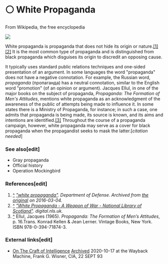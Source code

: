 # ⚪ White Propaganda

From Wikipedia, the free encyclopedia

![](https://upload.wikimedia.org/wikipedia/commons/thumb/c/c3/Das\_Deutsche\_Wei%C3%9Fbuch\_1914\_Aug\_03.png/170px-Das\_Deutsche\_Wei%C3%9Fbuch\_1914\_Aug\_03.png)

White propaganda is propaganda that does not hide its origin or nature.[\[1\]](broken-reference)[\[2\]](broken-reference) It is the most common type of propaganda and is distinguished from black propaganda which disguises its origin to discredit an opposing cause.

It typically uses standard public relations techniques and one-sided presentation of an argument. In some languages the word "propaganda" does not have a negative connotation. For example, the Russian word, _propaganda_ (пропаганда) has a neutral connotation, similar to the English word "promotion" (of an opinion or argument). Jacques Ellul, in one of the major books on the subject of propaganda, _Propaganda: The Formation of Men's Attitudes_, mentions white propaganda as an acknowledgment of the awareness of the public of attempts being made to influence it. In some states there is a Ministry of Propaganda, for instance; in such a case, one admits that propaganda is being made, its source is known, and its aims and intentions are identified.[\[3\]](broken-reference) Throughout the course of a propaganda campaign, however, white propaganda may serve as a cover for black propaganda when the propagandist seeks to mask the latter.\[_citation needed_]

### See also\[edit]

* Gray propaganda
* Official history
* Operation Mockingbird

### References\[edit]

1. [^](broken-reference) [_"white propaganda"_](https://web.archive.org/web/20160304055343/http://usmilitary.about.com/od/glossarytermsw/g/w6811.htm)_. Department of Defense. Archived from_ [_the original_](http://usmilitary.about.com/od/glossarytermsw/g/w6811.htm) _on 2016-03-04._
2. [^](broken-reference) [_"White Propaganda - A Weapon of War - National Library of Scotland"_](https://digital.nls.uk/propaganda/white/index.html)_. digital.nls.uk._
3. [^](broken-reference) Ellul, Jacques (1965). _Propaganda: The Formation of Men’s Attitudes_, p. 16.Trans. Konrad Kellen & Jean Lerner. Vintage Books, New York. ISBN 978-0-394-71874-3.

### External links\[edit]

* [On The Craft of Intelligence](https://www.cia.gov/library/center-for-the-study-of-intelligence/kent-csi/vol8no1/html/v08i1a07p\_0001.htm) [Archived](https://web.archive.org/web/20201017170557/https://www.cia.gov/library/center-for-the-study-of-intelligence/kent-csi/vol8no1/html/v08i1a07p\_0001.htm) 2020-10-17 at the Wayback Machine, Frank G. Wisner, CIA, 22 SEPT 93
